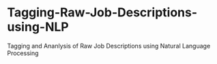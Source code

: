 # Tagging-Raw-Job-Descriptions-using-NLP
Tagging and Ananlysis of Raw Job Descriptions using Natural Language Processing
